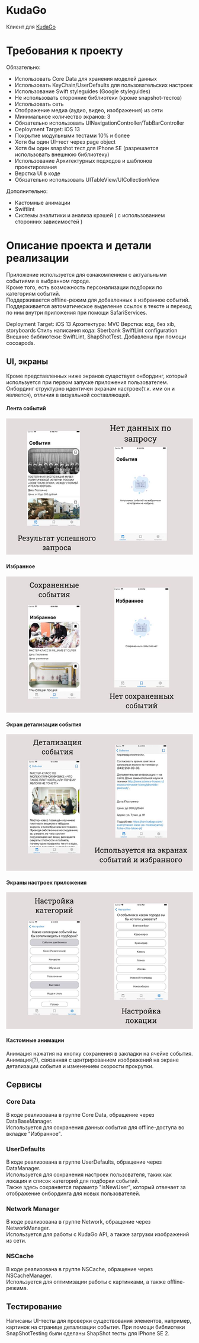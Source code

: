 # KudaGo
Клиент для [KudaGo](https://kudago.com/spb/)

# Требования к проекту #

Обязательно:

- Использовать Core Data для хранения моделей данных
- Использовать KeyChain/UserDefaults для пользовательских настроек
- Использование Swift styleguides (Google styleguides)
- Не использовать сторонние библиотеки (кроме snapshot-тестов)
- Использовать сеть
- Отображение медиа (аудио, видео, изображения) из сети
- Минимальное количество экранов: 3
- Обязательно использовать UINavigationController/TabBarController
- Deployment Target: iOS 13
- Покрытие модульными тестами 10% и более
- Хотя бы один UI-тест через page object
- Хотя бы один snapshot тест для iPhone SE (разрешается использовать внешнюю библиотеку)
- Использование Архитектурных подходов и шаблонов проектирования
- Верстка UI в коде
- Обязательно использовать UITableView/UICollectionView 

Дополнительно:

- Кастомные анимации
- Swiftlint
- Системы аналитики и анализа крэшей  ( с использованием сторонних зависимостей )

# Описание проекта и детали реализации #

Приложение используется для ознакомлением с актуальными событиями в выбранном городе. </br>
Кроме того, есть возможность персонализации подборки по категориям событий. </br>
Поддерживается offline-режим для добавленных в избранное событий. </br>
Поддерживается автоматическое выделение ссылок в тексте и переход по ним внутри приложения при помощи SafariServices. </br>

Deployment Target: iOS 13
Архитектура: MVC
Верстка: код, без xib, storyboards
Стиль написания кода: Sberbank SwiftLint configuration
Внешние библиотеки: SwiftLint, ShapShotTest. Добавлены при помощи cocoapods.

## UI, экраны ##

Кроме представленных ниже экранов существует онбординг, который используется при первом запуске приложения пользователем. </br> 
Онбординг структурно идентичен экранам настроек(т.к. ими он и является), отличия в визуальной составляющей.

#### Лента событий ####
![](https://github.com/lKrausz/KudaGo/blob/main/KudaGo/ReadMeData/events.jpg)

#### Избранное ####
![](https://github.com/lKrausz/KudaGo/blob/main/KudaGo/ReadMeData/bookmarks.jpg)

#### Экран детализации события ####
![](https://github.com/lKrausz/KudaGo/blob/main/KudaGo/ReadMeData/event.jpg)

#### Экраны настроек приложения ####
![](https://github.com/lKrausz/KudaGo/blob/main/KudaGo/ReadMeData/settings.jpg)

#### Кастомные анимации ####

Анимация нажатия на кнопку сохранения в закладки на ячейке события. </br>
Анимация(?), связанная с центрированием изображений на экране детализации события и изменением скорости прокрутки.

## Сервисы ##

### Core Data ###
В коде реализована в группе Core Data, обращение через DataBaseManager. </br>
Используется для сохранения данных события для offline-доступа во вкладке "Избранное".

### UserDefaults ###
В коде реализована в группе UserDefaults, обращение через DataManager. </br>
Используется для сохранения настроек пользователя, таких как локация и список категорий для подборки событий. </br> 
Также здесь сохраняется параметр "isNewUser", который отвечает за отображение онбординга для новых пользователей.

### Network Manager ###
В коде реализована в группе Network, обращение через NetworkManager. </br>
Используется для работы с KudaGo API, а также загрузки изображений из сети.

### NSCache ###
В коде реализована в группе NSCache, обращение через NSCacheManager. </br>
Используется для оптимизации работы с картинками, а также offline-режима.

## Тестирование ##

Написаны UI-тесты для проверки существования элементов, например, картинок на странице детализации события.
При помощи библиотеки SnapShotTesting были сделаны ShapShot тесты для IPhone SE 2. 

